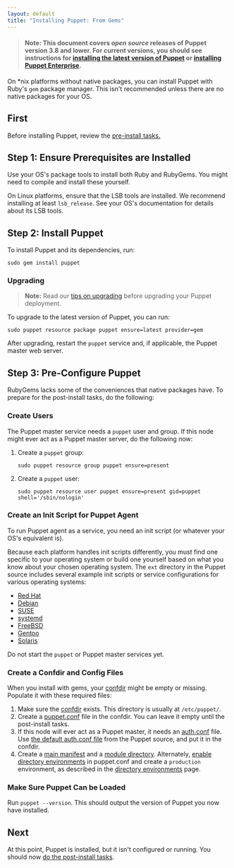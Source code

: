 ```yaml
---
layout: default
title: "Installing Puppet: From Gems"
---
```


[peinstall]: {{pe}}/install_basic.html
[confdir]: /puppet/latest/reference/dirs_confdir.html
[puppet.conf]: /puppet/latest/reference/config_file_main.html
[auth.conf]: /puppet/latest/reference/config_file_auth.html
[main manifest]: /puppet/latest/reference/dirs_manifest.html
[module directory]: /puppet/latest/reference/dirs_modulepath.html
[directory environments]: /puppet/latest/reference/environments.html
[install-latest]: /puppet/latest/reference/install_pre.html

> #### **Note:** This document covers *open source* releases of Puppet version 3.8 and lower. For current versions, you should see instructions for [installing the latest version of Puppet][install-latest] or [installing Puppet Enterprise][peinstall].

On \*nix platforms without native packages, you can install Puppet with Ruby's `gem` package manager. This isn't recommended unless there are no native packages for your OS.

First
-----

Before installing Puppet, review the [pre-install tasks.](./pre_install.html)

Step 1: Ensure Prerequisites are Installed
-----

Use your OS's package tools to install both Ruby and RubyGems. You might need to compile and install these yourself.

On Linux platforms, ensure that the LSB tools are installed. We recommend installing at least `lsb_release`. See your OS's documentation for details about its LSB tools.

Step 2: Install Puppet
-----

To install Puppet and its dependencies, run:

    sudo gem install puppet

### Upgrading

> **Note:** Read our [tips on upgrading](./upgrading.html) before upgrading your Puppet deployment.

To upgrade to the latest version of Puppet, you can run:

    sudo puppet resource package puppet ensure=latest provider=gem

After upgrading, restart the `puppet` service and, if applicable, the Puppet master web server.

Step 3: Pre-Configure Puppet
-----

RubyGems lacks some of the conveniences that native packages have. To prepare for the post-install tasks, do the following:

### Create Users

The Puppet master service needs a `puppet` user and group. If this node might ever act as a Puppet master server, do the following now:

1.  Create a `puppet` group:

        sudo puppet resource group puppet ensure=present

2.  Create a `puppet` user:

        sudo puppet resource user puppet ensure=present gid=puppet shell='/sbin/nologin'

### Create an Init Script for Puppet Agent

To run Puppet agent as a service, you need an init script (or whatever your OS's equivalent is).

Because each platform handles init scripts differently, you must find one specific to your operating system or build one yourself based on what you know about your chosen operating system. The `ext` directory in the Puppet source includes several example init scripts or service configurations for various operating systems:

-   [Red Hat](https://github.com/puppetlabs/puppet/blob/master/ext/redhat)
-   [Debian](https://github.com/puppetlabs/puppet/blob/master/ext/debian)
-   [SUSE](https://github.com/puppetlabs/puppet/blob/master/ext/suse)
-   [systemd](https://github.com/puppetlabs/puppet/blob/master/ext/systemd)
-   [FreeBSD](https://github.com/puppetlabs/puppet/blob/master/ext/freebsd)
-   [Gentoo](https://github.com/puppetlabs/puppet/blob/master/ext/gentoo)
-   [Solaris](https://github.com/puppetlabs/puppet/blob/master/ext/solaris)

Do not start the `puppet` or Puppet master services yet.

### Create a Confdir and Config Files

When you install with gems, your [confdir][] might be empty or missing. Populate it with these required files:

1.  Make sure the [confdir][] exists. This directory is usually at `/etc/puppet/`.
2.  Create a [puppet.conf][] file in the confdir. You can leave it empty until the post-install tasks.
3.  If this node will ever act as a Puppet master, it needs an [auth.conf][] file. Use [the default auth.conf file](https://raw.githubusercontent.com/puppetlabs/puppet/3.8.5/conf/auth.conf) from the Puppet source, and put it in the confdir.
4.  Create a [main manifest][] and a [module directory][]. Alternately, [enable directory environments][directory environments] in puppet.conf and create a `production` environment, as described in the [directory environments][] page.

### Make Sure Puppet Can be Loaded

Run `puppet --version`. This should output the version of Puppet you now have installed.

Next
----

At this point, Puppet is installed, but it isn't configured or running. You should now [do the post-install tasks](./post_install.html).
